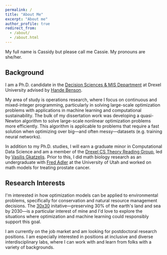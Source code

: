 ```yaml
---
permalink: /
title: "About Me"
excerpt: "About me"
author_profile: true
redirect_from: 
  - /about/
  - /about.html
---
```


My full name is Cassidy but please call me Cassie. My pronouns are she/her. 

## Background 
I am a Ph.D. candidate in the <a href="https://www.lebow.drexel.edu/faculty-and-research/disciplines/decision-sciences-and-mis" target="_blank" rel="noopener noreferrer"> Decision Sciences & MIS Department</a> at Drexel University advised by <a href="https://www.lebow.drexel.edu/people/handebenson" target="_blank" rel="noopener noreferrer"> Hande Benson</a>.

My area of study is operations research, where I focus on continuous and mixed-integer programming, particularly in solving large-scale optimization problems with applications in machine learning and computational sustainability. The bulk of my dissertation work was developing a quasi-Newton algorithm to solve large-scale nonlinear optimization problems more efficiently. This algorithm is applicable to problems that require a fast solution when optimizing over big&mdash;and often messy&mdash;datasets (e.g. training neural networks).

In addition to my Ph.D. studies, I will earn a graduate minor in Computational Data Science and am a member of the <a href="http://theory.cs.drexel.edu/index.html" target="_blank" rel="noopener noreferrer"> Drexel CS Theory Reading Group</a>, led by <a href="https://www.cs.drexel.edu/~gkatz/" target="_blank" rel="noopener noreferrer">Vasilis Gkatzelis</a>.  Prior to this, I did math biology research as an undergraduate with <a href="https://faculty.utah.edu/u0028684-FREDERICK_R_ADLER/hm/index.hml" target="_blank" rel="noopener noreferrer">Fred Adler</a> at the University of Utah and worked on math models for treating prostate cancer. 

## Research Interests  

I'm interested in how optimization models can be applied to environmental problems, specifically for conservation and natural resource management decisions. The <a href="https://conservationcorridor.org/what-is-30x30/" target="_blank" rel="noopener noreferrer">30x30</a> initative&mdash;preserving 30% of the earth's land and sea by 2030&mdash;is a particular interest of mine and I'd love to explore the situations where optimization and machine learning could responsibly support this goal. 

I am currently on the job market and am looking for postdoctoral research positions. I am especially interested in positions at inclusive and diverse interdisciplinary labs, where I can work with and learn from folks with a variety of backgrounds. 

